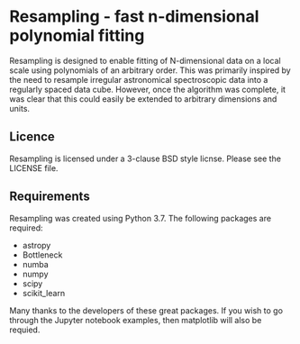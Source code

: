# Resampling - fast n-dimensional polynomial fitting

Resampling is designed to enable fitting of N-dimensional data on a
local scale using polynomials of an arbitrary order.  This was
primarily inspired by the need to resample irregular astronomical
spectroscopic data into a regularly spaced data cube.  However,
once the algorithm was complete, it was clear that this could
easily be extended to arbitrary dimensions and units.

## Licence
Resampling is licensed under a 3-clause BSD style licnse.  Please
see the LICENSE file.

## Requirements
Resampling was created using Python 3.7.  The following packages are
required:

- astropy
- Bottleneck
- numba
- numpy
- scipy
- scikit_learn

Many thanks to the developers of these great packages.  If you wish
to go through the Jupyter notebook examples, then matplotlib will
also be requied.
